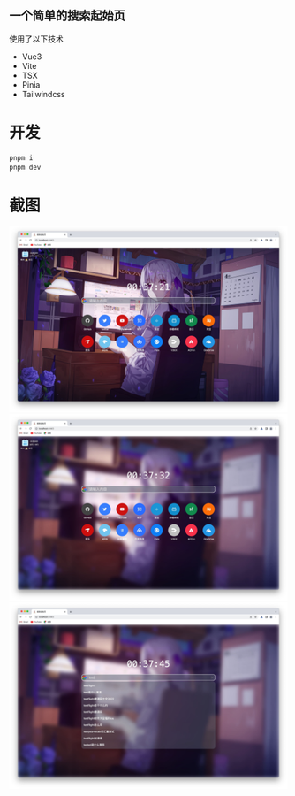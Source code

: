## 一个简单的搜索起始页

使用了以下技术

- Vue3
- Vite
- TSX
- Pinia
- Tailwindcss

# 开发

```sh
pnpm i
pnpm dev
```

# 截图

<p align="middle">
<img src="https://github.com/Elmge/search-start-page/blob/master/images/image1.jpg" width="1000" alt="界面" />
<img src="https://github.com/Elmge/search-start-page/blob/master/images/image2.jpg" width="1000" alt="搜索" />
<img src="https://github.com/Elmge/search-start-page/blob/master/images/image3.jpg" width="1000" alt="搜索" />
</p>


